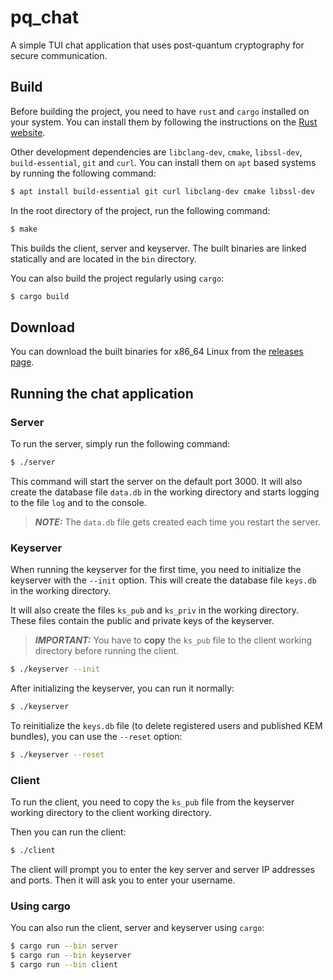 # pq_chat

A simple TUI chat application that uses post-quantum cryptography for secure communication.

## Build

Before building the project, you need to have `rust` and `cargo` installed on your system. You can install them by following the instructions on the [Rust website](https://www.rust-lang.org/tools/install).

Other development dependencies are `libclang-dev`, `cmake`, `libssl-dev`, `build-essential`, `git` and `curl`. You can install them on `apt` based systems by running the following command:

```bash
$ apt install build-essential git curl libclang-dev cmake libssl-dev
```

In the root directory of the project, run the following command:

```bash
$ make
```

This builds the client, server and keyserver. The built binaries are linked statically and are located in the `bin` directory.

You can also build the project regularly using `cargo`:

```bash
$ cargo build
```

## Download

You can download the built binaries for x86_64 Linux from the [releases page](https://github.com/dajde/pq_chat/releases).

## Running the chat application

### Server

To run the server, simply run the following command:

```bash
$ ./server
```

This command will start the server on the default port 3000. It will also create the database file `data.db` in the working directory and starts logging to the file `log` and to the console.

> **_NOTE:_** The `data.db` file gets created each time you restart the server.

### Keyserver

When running the keyserver for the first time, you need to initialize the keyserver with the `--init` option. This will create the database file `keys.db` in the working directory.

It will also create the files `ks_pub` and `ks_priv` in the working directory. These files contain the public and private keys of the keyserver.

> **_IMPORTANT:_** You have to **copy** the `ks_pub` file to the client working directory before running the client.

```bash
$ ./keyserver --init
```

After initializing the keyserver, you can run it normally:

```bash
$ ./keyserver
```

To reinitialize the `keys.db` file (to delete registered users and published KEM bundles), you can use the `--reset` option:

```bash
$ ./keyserver --reset
```

### Client

To run the client, you need to copy the `ks_pub` file from the keyserver working directory to the client working directory.

Then you can run the client:

```bash
$ ./client
```

The client will prompt you to enter the key server and server IP addresses and ports. Then it will ask you to enter your username.

### Using cargo

You can also run the client, server and keyserver using `cargo`:

```bash
$ cargo run --bin server
$ cargo run --bin keyserver
$ cargo run --bin client
```
